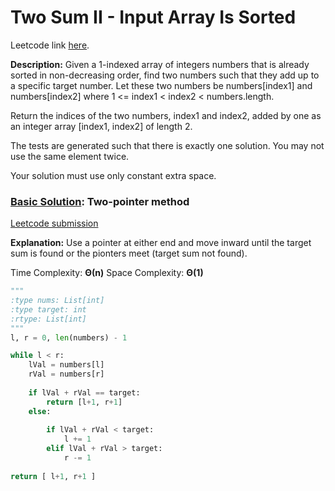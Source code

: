 # Two Sum II - Input Array Is Sorted

Leetcode link [here](https://leetcode.com/problems/two-sum-ii-input-array-is-sorted/).

**Description:** Given a 1-indexed array of integers numbers that is already sorted in non-decreasing order, find two numbers such that they add up to a specific target number. Let these two numbers be numbers[index1] and numbers[index2] where 1 <= index1 < index2 < numbers.length.

Return the indices of the two numbers, index1 and index2, added by one as an integer array [index1, index2] of length 2.

The tests are generated such that there is exactly one solution. You may not use the same element twice.

Your solution must use only constant extra space.

### [Basic Solution](/arrays/twoSumIISorted/solution.py): Two-pointer method

[Leetcode submission](https://leetcode.com/submissions/detail/1096867285/)

**Explanation:** Use a pointer at either end and move inward until the target sum is found or the pionters meet (target sum not found).

Time Complexity: **Θ(n)**
Space Complexity: **Θ(1)**

```python
"""
:type nums: List[int]
:type target: int
:rtype: List[int]
"""
l, r = 0, len(numbers) - 1

while l < r:
    lVal = numbers[l]
    rVal = numbers[r]
    
    if lVal + rVal == target:
        return [l+1, r+1]
    else:
                        
        if lVal + rVal < target:
            l += 1
        elif lVal + rVal > target:
            r -= 1
            
return [ l+1, r+1 ]
```
